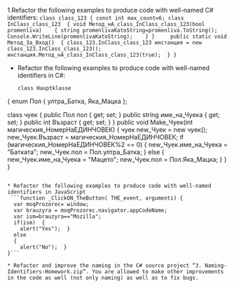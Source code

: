1.Refactor the following examples to produce code with well-named C# identifiers:
     ```class class_123 {
      const int max_count=6;
      class InClass_class_123  {
        void Метод_нА_class_InClass_class_123(bool promenliva)    {
          string promenlivaKatoString=promenliva.ToString();
          Console.WriteLine(promenlivaKatoString);    }
      }    
      public static void Метод_За_Вход()  {
        class_123.InClass_class_123 инстанция =
          new class_123.InClass_class_123();
        инстанция.Метод_нА_class_InClass_class_123(true); 
      }
    }```
    
* Refactor the following examples to produce code with well-named identifiers in C#:
    ```
    class Hauptklasse
{
  enum Пол { ултра_Батка, Яка_Мацка };

  class чуек
  {
    public Пол пол { get; set; }
    public string име_на_Чуека { get; set; }
    public int Възраст { get; set; }
  }
    public void Make_Чуек(int магическия_НомерНаЕДИНЧОВЕК)
  {
    чуек new_Чуек = new чуек();
    new_Чуек.Възраст = магическия_НомерНаЕДИНЧОВЕК;
    if (магическия_НомерНаЕДИНЧОВЕК%2 == 0)
    {
      new_Чуек.име_на_Чуека = "Батката";
      new_Чуек.пол = Пол.ултра_Батка;
    }
    else
    {
      new_Чуек.име_на_Чуека = "Мацето";
      new_Чуек.пол = Пол.Яка_Мацка;
    }
  }
  }
```

* Refactor the following examples to produce code with well-named identifiers in JavaScript
 ```function _ClickON_TheButton( THE_event, argumenti) {
  var moqProzorec= window;
  var brauzyra = moqProzorec.navigator.appCodeName;
  var ism=brauzyra=="Mozilla";
  if(ism)  {
    alert("Yes");  }
  else
  {
    alert("No");  }
}```

* Refactor and improve the naming in the C# source project “3. Naming-Identifiers-Homework.zip”. You are allowed to make other improvements in the code as well (not only naming) as well as to fix bugs.
